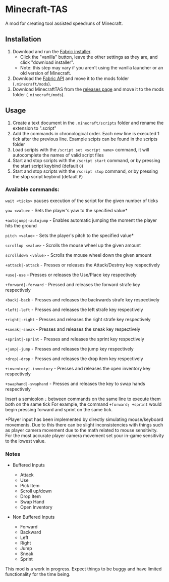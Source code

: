 # Minecraft-TAS
A mod for creating tool assisted speedruns of Minecraft.

## Installation
1. Download and run the [Fabric installer](https://fabricmc.net/use).
   - Click the "vanilla" button, leave the other settings as they are,
     and click "download installer".
   - Note: this step may vary if you aren't using the vanilla launcher
     or an old version of Minecraft.
1. Download the [Fabric API](https://minecraft.curseforge.com/projects/fabric)
   and move it to the mods folder (`.minecraft/mods`).
1. Download MinecraftTAS from the [releases page](https://github.com/RubiksImplosion/Minecraft-TAS/releases)
   and move it to the mods folder (`.minecraft/mods`).
   
## Usage
1. Create a text document in the `.minecraft/scripts` folder and rename the extension to ".script"
1. Add the commands in chronological order. Each new line is executed 1 tick after the previous line. Example scipts can be found in the scripts folder
1. Load scripts with the `/script set <script name>` command, it will autocomplete the names of valid script files
1. Start and stop scripts with the `/script start` command, or by pressing the start script keybind (default `O`)
1. Start and stop scripts with the `/script stop` command, or by pressing the stop script keybind (default `P`)

### Available commands:
 
 `wait <ticks>` pauses execution of the script for the given number of ticks 
 
`yaw <value>` - Sets the player's yaw to the specified value*
 
`+autojump|-autojump` - Enables automatic jumping the moment the player hits the ground

`pitch <value>` - Sets the player's pitch to the specified value*

`scrollup <value>` - Scrolls the mouse wheel up the given amount

`scrolldown <value>` - Scrolls the mouse wheel down the given amount

`+attack|-attack` - Presses or releases the Attack/Destroy key respectively

`+use|-use` - Presses or releases the Use/Place key respectively

`+forward|-forward` - Pressed and releases the forward strafe key respectively

`+back|-back` - Presses and releases the backwards strafe key respectively

`+left|-left` - Presses and releases the left strafe key respectively

`+right|-right` - Presses and releases the right strafe key respectively

`+sneak|-sneak` - Presses and releases the sneak key respectively

`+sprint|-sprint` - Presses and releases the sprint key respectively

`+jump|-jump` - Presses and releases the jump key respectively

`+drop|-drop` - Presses and releases the drop item key respectively

`+inventory|-inventory` - Presses and releases the open inventory key respectively

`+swaphand|-swaphand` - Presses and releases the key to swap hands respectively

Insert a semicolon `;` between commands on the same line to execute them both on the same tick
For example, the command `+forward; +sprint` would begin pressing forward and sprint on the same tick.

*Player input has been implemented by directly simulating mouse/keyboard movements. Due to this there can be slight inconsistencies
with things such as player camera movement due to the math related to mouse sensitivity. For the most accurate player camera movement
set your in-game sensitivity to the lowest value.


### Notes

- Buffered Inputs
    - Attack
    - Use
    - Pick Item
    - Scroll up/down
    - Drop Item
    - Swap Hand
    - Open Inventory
    
    
- Non Buffered Inputs
    - Forward
    - Backward
    - Left
    - Right
    - Jump
    - Sneak
    - Sprint

This mod is a work in progress. Expect things to be buggy and have limited functionality for the time being.
